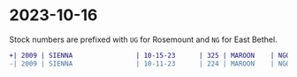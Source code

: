 # 2023-10-16

Stock numbers are prefixed with `UG` for Rosemount and `NG` for East Bethel.

```diff
+| 2009 | SIENNA                | 10-15-23      | 325 | MAROON    | NG046249 | 243000   | 5TDZK23C29S280632 |
-| 2009 | SIENNA                | 10-11-23      | 224 | MAROON    | NG046249 | 243000   | 5TDZK23C29S280632 |
```
